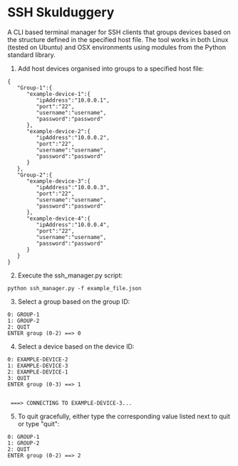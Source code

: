 # SSH Skulduggery

A CLI based terminal manager for SSH clients that groups devices based on the structure defined in the specified host file.  The tool works in both Linux (tested on Ubuntu) and OSX environments using modules from the Python standard library.

1. Add host devices organised into groups to a specified host file:

```
{
   "Group-1":{
      "example-device-1":{
         "ipAddress":"10.0.0.1",
         "port":"22",
         "username":"username",
         "password":"password"
      },
      "example-device-2":{
         "ipAddress":"10.0.0.2",
         "port":"22",
         "username":"username",
         "password":"password"
      }
   },
   "Group-2":{
      "example-device-3":{
         "ipAddress":"10.0.0.3",
         "port":"22",
         "username":"username",
         "password":"password"
      },
      "example-device-4":{
         "ipAddress":"10.0.0.4",
         "port":"22",
         "username":"username",
         "password":"password"
      }
   }
}
```

2. Execute the ssh_manager.py script:

`python ssh_manager.py -f example_file.json`

3. Select a group based on the group ID:

```
0: GROUP-1
1: GROUP-2
2: QUIT
ENTER group (0-2) ==> 0
```

4. Select a device based on the device ID:

```
0: EXAMPLE-DEVICE-2
1: EXAMPLE-DEVICE-3
2: EXAMPLE-DEVICE-1
3: QUIT
ENTER group (0-3) ==> 1


 ===> CONNECTING TO EXAMPLE-DEVICE-3...
```

5. To quit gracefully, either type the corresponding value listed next to quit or type "quit":

```
0: GROUP-1
1: GROUP-2
2: QUIT
ENTER group (0-2) ==> 2
```

